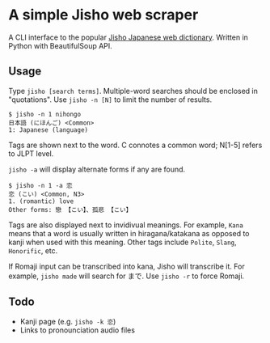 # A simple Jisho web scraper

A CLI interface to the popular [Jisho Japanese web dictionary](https://jisho.org). Written in Python with BeautifulSoup API.

## Usage

Type `jisho [search terms]`. Multiple-word searches should be enclosed in "quotations". Use `jisho -n [N]` to limit the number of results.

```
$ jisho -n 1 nihongo
日本語 (にほんご) <Common>
1: Japanese (language)
```

Tags are shown next to the word. C connotes a common word; N[1-5] refers to JLPT level.

`jisho -a` will display alternate forms if any are found.

```
$ jisho -n 1 -a 恋
恋 (こい) <Common, N3>
1. (romantic) love
Other forms: 戀 【こい】、孤悲 【こい】
```

Tags are also displayed next to invidivual meanings. For example, `Kana` means that a word is usually written in hiragana/katakana as opposed to kanji when used with this meaning. Other tags include `Polite`, `Slang`, `Honorific`, etc.

If Romaji input can be transcribed into kana, Jisho will transcribe it. For example, `jisho made` will search for まで. Use `jisho -r` to force Romaji.

## Todo

* Kanji page (e.g. `jisho -k 恋`)
* Links to pronounciation audio files
